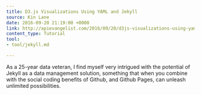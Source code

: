 ```yaml
---
title: D3.js Visualizations Using YAML and Jekyll
source: Kin Lane
date: 2016-09-20 21:19:00 +0000
link: http://apievangelist.com/2016/09/20/d3js-visualizations-using-yaml-and-jekyll/
content_type: Tutorial
tool:
- tool/jekyll.md

---
```

As a 25-year data veteran, I find myself very intrigued with the potential of Jekyll as a data management solution, something that when you combine with the social coding benefits of Github, and Github Pages, can unleash unlimited possibilities. 





